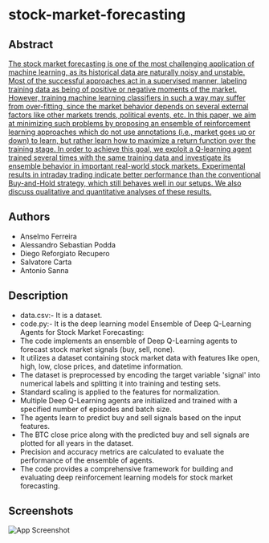 
# stock-market-forecasting




## Abstract

[The stock market forecasting is one of the most challenging application of machine learning, as its historical data are naturally noisy and unstable. Most of the successful approaches act in a supervised manner, labeling training data as being of positive or negative moments of the market. However, training machine learning classifiers in such a way may suffer from over-fitting, since the market behavior depends on several external factors like other markets trends, political events, etc. In this paper, we aim at minimizing such problems by proposing an ensemble of reinforcement learning approaches which do not use annotations (i.e., market goes up or down) to learn, but rather learn how to maximize a return function over the training stage. In order to achieve this goal, we exploit a Q-learning agent trained several times with the same training data and investigate its ensemble behavior in important real-world stock markets. Experimental results in intraday trading indicate better performance than the conventional Buy-and-Hold strategy, which still behaves well in our setups. We also discuss qualitative and quantitative analyses of these results.](https://linktodocumentation)




## Authors

- Anselmo Ferreira 
- Alessandro Sebastian Podda
- Diego Reforgiato Recupero
- Salvatore Carta
- Antonio Sanna

## Description
- data.csv:-  It is a dataset.
- code.py:- It is the deep learning model
Ensemble of Deep Q-Learning Agents for Stock Market Forecasting:
- The code implements an ensemble of Deep Q-Learning agents to forecast stock market signals (buy, sell, none).
- It utilizes a dataset containing stock market data with features like open, high, low, close prices, and datetime information.
- The dataset is preprocessed by encoding the target variable 'signal' into numerical labels and splitting it into training and testing sets.
- Standard scaling is applied to the features for normalization.
- Multiple Deep Q-Learning agents are initialized and trained with a specified number of episodes and batch size.
- The agents learn to predict buy and sell signals based on the input features.
- The BTC close price along with the predicted buy and sell signals are plotted for all years in the dataset.
- Precision and accuracy metrics are calculated to evaluate the performance of the ensemble of agents.
- The code provides a comprehensive framework for building and evaluating deep reinforcement learning models for stock market forecasting. 












## Screenshots

![App Screenshot](https://drive.google.com/file/d/1llh7gLAtZN5LdSy7gKPXdAZymuXp1a64/view?usp=sharing)

